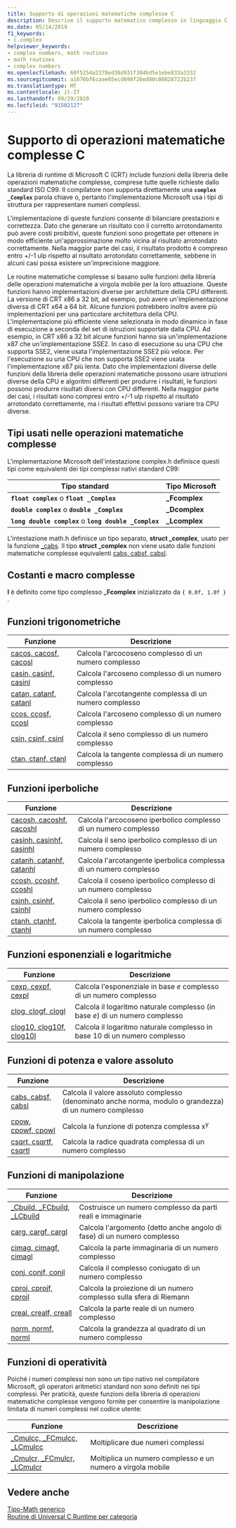 ```yaml
---
title: Supporto di operazioni matematiche complesse C
description: Descrive il supporto matematico complesso in linguaggio C nella libreria di runtime di Microsoft C (CRT)
ms.date: 05/14/2019
f1_keywords:
- c.complex
helpviewer_keywords:
- complex numbers, math routines
- math routines
- complex numbers
ms.openlocfilehash: 60f5254a2378ed38d931f304bd5e1ebe833a3332
ms.sourcegitcommit: a1676bf6caae05ecd698f26ed80c08828722b237
ms.translationtype: MT
ms.contentlocale: it-IT
ms.lasthandoff: 09/29/2020
ms.locfileid: "91502127"
---
```

# <a name="c-complex-math-support"></a>Supporto di operazioni matematiche complesse C

La libreria di runtime di Microsoft C (CRT) include funzioni della libreria delle operazioni matematiche complesse, comprese tutte quelle richieste dallo standard ISO C99. Il compilatore non supporta direttamente una **`complex`** **`_Complex`** parola chiave o, pertanto l'implementazione Microsoft usa i tipi di struttura per rappresentare numeri complessi.

L'implementazione di queste funzioni consente di bilanciare prestazioni e correttezza. Dato che generare un risultato con il corretto arrotondamento può avere costi proibitivi, queste funzioni sono progettate per ottenere in modo efficiente un'approssimazione molto vicina al risultato arrotondato correttamente. Nella maggior parte dei casi, il risultato prodotto è compreso entro +/-1 ulp rispetto al risultato arrotondato correttamente, sebbene in alcuni casi possa esistere un'imprecisione maggiore.

Le routine matematiche complesse si basano sulle funzioni della libreria delle operazioni matematiche a virgola mobile per la loro attuazione. Queste funzioni hanno implementazioni diverse per architetture della CPU differenti. La versione di CRT x86 a 32 bit, ad esempio, può avere un'implementazione diversa di CRT x64 a 64 bit. Alcune funzioni potrebbero inoltre avere più implementazioni per una particolare architettura della CPU. L'implementazione più efficiente viene selezionata in modo dinamico in fase di esecuzione a seconda del set di istruzioni supportate dalla CPU. Ad esempio, in CRT x86 a 32 bit alcune funzioni hanno sia un'implementazione x87 che un'implementazione SSE2. In caso di esecuzione su una CPU che supporta SSE2, viene usata l'implementazione SSE2 più veloce. Per l'esecuzione su una CPU che non supporta SSE2 viene usata l'implementazione x87 più lenta. Dato che implementazioni diverse delle funzioni della libreria delle operazioni matematiche possono usare istruzioni diverse della CPU e algoritmi differenti per produrre i risultati, le funzioni possono produrre risultati diversi con CPU differenti. Nella maggior parte dei casi, i risultati sono compresi entro +/-1 ulp rispetto al risultato arrotondato correttamente, ma i risultati effettivi possono variare tra CPU diverse.

## <a name="types-used-in-complex-math"></a>Tipi usati nelle operazioni matematiche complesse

L'implementazione Microsoft dell'intestazione complex.h definisce questi tipi come equivalenti dei tipi complessi nativi standard C99:

|Tipo standard|Tipo Microsoft|
|-|-|
|**`float complex`** o **`float _Complex`**|**_Fcomplex**|
|**`double complex`** o **`double _Complex`**|**_Dcomplex**|
|**`long double complex`** o **`long double _Complex`**|**_Lcomplex**|

L'intestazione math.h definisce un tipo separato, **struct _complex**, usato per la funzione [_cabs](../c-runtime-library/reference/cabs.md). Il tipo **struct _complex** non viene usato dalle funzioni matematiche complesse equivalenti [cabs, cabsf, cabsl](../c-runtime-library/reference/cabs-cabsf-cabsl.md).

## <a name="complex-constants-and-macros"></a>Costanti e macro complesse

**I** è definito come tipo complesso **_Fcomplex** inizializzato da `{ 0.0f, 1.0f }` .

## <a name="trigonometric-functions"></a>Funzioni trigonometriche

|Funzione|Descrizione|
|-|-|
|[cacos, cacosf, cacosl](../c-runtime-library/reference/cacos-cacosf-cacosl.md)|Calcola l'arcocoseno complesso di un numero complesso|
|[casin, casinf, casinl](../c-runtime-library/reference/casin-casinf-casinl.md)|Calcola l'arcoseno complesso di un numero complesso|
|[catan, catanf, catanl](../c-runtime-library/reference/catan-catanf-catanl.md)|Calcola l'arcotangente complessa di un numero complesso|
|[ccos, ccosf, ccosl](../c-runtime-library/reference/ccos-ccosf-ccosl.md)|Calcola l'arcoseno complesso di un numero complesso|
|[csin, csinf, csinl](../c-runtime-library/reference/csin-csinf-csinl.md)|Calcola il seno complesso di un numero complesso|
|[ctan, ctanf, ctanl](../c-runtime-library/reference/ctan-ctanf-ctanl.md)|Calcola la tangente complessa di un numero complesso|

## <a name="hyperbolic-functions"></a>Funzioni iperboliche

|Funzione|Descrizione|
|-|-|
|[cacosh, cacoshf, cacoshl](../c-runtime-library/reference/cacosh-cacoshf-cacoshl.md)|Calcola l'arcocoseno iperbolico complesso di un numero complesso|
|[casinh, casinhf, casinhl](../c-runtime-library/reference/casinh-casinhf-casinhl.md)|Calcola il seno iperbolico complesso di un numero complesso|
|[catanh, catanhf, catanhl](../c-runtime-library/reference/catanh-catanhf-catanhl.md)|Calcola l'arcotangente iperbolica complessa di un numero complesso|
|[ccosh, ccoshf, ccoshl](../c-runtime-library/reference/ccosh-ccoshf-ccoshl.md)|Calcola il coseno iperbolico complesso di un numero complesso|
|[csinh, csinhf, csinhl](../c-runtime-library/reference/csinh-csinhf-csinhl.md)|Calcola il seno iperbolico complesso di un numero complesso|
|[ctanh, ctanhf, ctanhl](../c-runtime-library/reference/ctanh-ctanhf-ctanhl.md)|Calcola la tangente iperbolica complessa di un numero complesso|

## <a name="exponential-and-logarithmic-functions"></a>Funzioni esponenziali e logaritmiche

|Funzione|Descrizione|
|-|-|
|[cexp, cexpf, cexpl](../c-runtime-library/reference/cexp-cexpf-cexpl.md)|Calcola l'esponenziale in base *e* complesso di un numero complesso|
|[clog, clogf, clogl](../c-runtime-library/reference/clog-clogf-clogl.md)|Calcola il logaritmo naturale complesso (in base *e*) di un numero complesso|
|[clog10, clog10f, clog10l](../c-runtime-library/reference/clog10-clog10f-clog10l.md)|Calcola il logaritmo naturale complesso in base 10 di un numero complesso|

## <a name="power-and-absolute-value-functions"></a>Funzioni di potenza e valore assoluto

|Funzione|Descrizione|
|-|-|
|[cabs, cabsf, cabsl](../c-runtime-library/reference/cabs-cabsf-cabsl.md)|Calcola il valore assoluto complesso (denominato anche norma, modulo o grandezza) di un numero complesso|
|[cpow, cpowf, cpowl](../c-runtime-library/reference/cpow-cpowf-cpowl.md)|Calcola la funzione di potenza complessa x<sup>y</sup>|
|[csqrt, csqrtf, csqrtl](../c-runtime-library/reference/csqrt-csqrtf-csqrtl.md)|Calcola la radice quadrata complessa di un numero complesso|

## <a name="manipulation-functions"></a>Funzioni di manipolazione

|Funzione|Descrizione|
|-|-|
|[_Cbuild, _FCbuild, _LCbuild](../c-runtime-library/reference/cbuild-fcbuild-lcbuild.md)|Costruisce un numero complesso da parti reali e immaginarie|
|[carg, cargf, cargl](../c-runtime-library/reference/carg-cargf-cargl.md)|Calcola l'argomento (detto anche angolo di fase) di un numero complesso|
|[cimag, cimagf, cimagl](../c-runtime-library/reference/cimag-cimagf-cimagl.md)|Calcola la parte immaginaria di un numero complesso|
|[conj, conjf, conjl](../c-runtime-library/reference/conj-conjf-conjl.md)|Calcola il complesso coniugato di un numero complesso|
|[cproj, cprojf, cprojl](../c-runtime-library/reference/cproj-cprojf-cprojl.md)|Calcola la proiezione di un numero complesso sulla sfera di Riemann|
|[creal, crealf, creall](../c-runtime-library/reference/creal-crealf-creall.md)|Calcola la parte reale di un numero complesso|
|[norm, normf, norml](../c-runtime-library/reference/norm-normf-norml1.md)|Calcola la grandezza al quadrato di un numero complesso|

## <a name="operation-functions"></a>Funzioni di operatività

Poiché i numeri complessi non sono un tipo nativo nel compilatore Microsoft, gli operatori aritmetici standard non sono definiti nei tipi complessi. Per praticità, queste funzioni della libreria di operazioni matematiche complesse vengono fornite per consentire la manipolazione limitata di numeri complessi nel codice utente:

|Funzione|Descrizione|
|-|-|
|[_Cmulcc, _FCmulcc, _LCmulcc](../c-runtime-library/reference/cmulcc-fcmulcc-lcmulcc.md)|Moltiplicare due numeri complessi|
|[_Cmulcr, _FCmulcr, _LCmulcr](../c-runtime-library/reference/cmulcr-fcmulcr-lcmulcr.md)|Moltiplica un numero complesso e un numero a virgola mobile|

## <a name="see-also"></a>Vedere anche

[Tipo-Math generico](tgmath.md)\
[Routine di Universal C Runtime per categoria](../c-runtime-library/run-time-routines-by-category.md)
